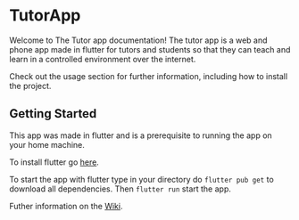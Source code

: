 # TutorApp

Welcome to The Tutor app documentation!
The tutor app is a web and phone app made in flutter for tutors and students so that they can teach and learn in a controlled environment over the internet.

Check out the usage section for further information, including how to install the project.

## Getting Started

This app was made in flutter and is a prerequisite to running the app on your home machine.

To install flutter go [here](https://docs.flutter.dev/get-started/install).

To start the app with flutter type in your directory do
`` flutter pub get ``
to download all dependencies. Then
`` flutter run `` 
start the app.

Futher information on the [Wiki](https://github.com/tutor-app1/tutordemo/wiki).
